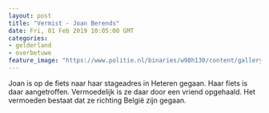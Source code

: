 ```yaml
---
layout: post
title: "Vermist - Joan Berends"
date: Fri, 01 Feb 2019 10:05:00 GMT
categories: 
- gelderland 
- overbetuwe 
feature_image: "https://www.politie.nl/binaries/w98h130/content/gallery/politie/vermist/vermiste-kinderen/2019/februari/joan-berends.jpg"
---
```


Joan is op de fiets naar haar stageadres in Heteren gegaan. Haar fiets is daar aangetroffen. Vermoedelijk is ze daar door een vriend opgehaald. Het vermoeden bestaat dat ze richting België zijn gegaan.

